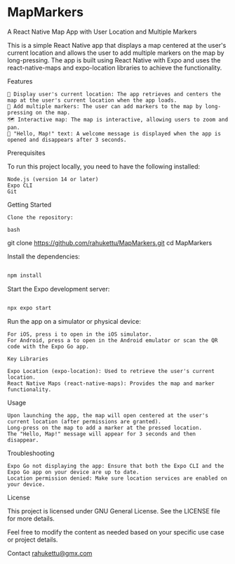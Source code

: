 # MapMarkers
A React Native Map App with User Location and Multiple Markers

This is a simple React Native app that displays a map centered at the user's current location and allows the user to add multiple markers on the map by long-pressing. 
The app is built using React Native with Expo and uses the react-native-maps and expo-location libraries to achieve the functionality.

Features

    📍 Display user's current location: The app retrieves and centers the map at the user's current location when the app loads.
    📌 Add multiple markers: The user can add markers to the map by long-pressing on the map.
    🗺️ Interactive map: The map is interactive, allowing users to zoom and pan.
    🚫 "Hello, Map!" text: A welcome message is displayed when the app is opened and disappears after 3 seconds.

Prerequisites

To run this project locally, you need to have the following installed:

    Node.js (version 14 or later)
    Expo CLI
    Git

Getting Started

    Clone the repository:

    bash

git clone https://github.com/rahukettu/MapMarkers.git
cd MapMarkers

Install the dependencies:

````bash

npm install
````

Start the Expo development server:

````bash

npx expo start
````
Run the app on a simulator or physical device:

    For iOS, press i to open in the iOS simulator.
    For Android, press a to open in the Android emulator or scan the QR code with the Expo Go app.

    Key Libraries

    Expo Location (expo-location): Used to retrieve the user's current location.
    React Native Maps (react-native-maps): Provides the map and marker functionality.

Usage

    Upon launching the app, the map will open centered at the user's current location (after permissions are granted).
    Long-press on the map to add a marker at the pressed location.
    The "Hello, Map!" message will appear for 3 seconds and then disappear.

Troubleshooting

    Expo Go not displaying the app: Ensure that both the Expo CLI and the Expo Go app on your device are up to date.
    Location permission denied: Make sure location services are enabled on your device.

License

This project is licensed under GNU General License. See the LICENSE file for more details.

Feel free to modify the content as needed based on your specific use case or project details.

Contact
rahukettu@gmx.com
